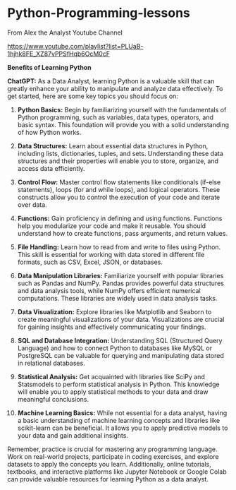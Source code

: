 # Python-Programming-lessons


From Alex the Analyst Youtube Channel

https://www.youtube.com/playlist?list=PLUaB-1hjhk8FE_XZ87vPPSfHqb6OcM0cF


**Benefits of Learning Python**


**ChatGPT:**
As a Data Analyst, learning Python is a valuable skill that can greatly enhance your ability to manipulate and analyze data effectively. To get started, here are some key topics you should focus on:

1. **Python Basics:** Begin by familiarizing yourself with the fundamentals of Python programming, such as variables, data types, operators, and basic syntax. This foundation will provide you with a solid understanding of how Python works.

2. **Data Structures:** Learn about essential data structures in Python, including lists, dictionaries, tuples, and sets. Understanding these data structures and their properties will enable you to store, organize, and access data efficiently.

3. **Control Flow:** Master control flow statements like conditionals (if-else statements), loops (for and while loops), and logical operators. These constructs allow you to control the execution of your code and iterate over data.

4. **Functions:** Gain proficiency in defining and using functions. Functions help you modularize your code and make it reusable. You should understand how to create functions, pass arguments, and return values.

5. **File Handling:** Learn how to read from and write to files using Python. This skill is essential for working with data stored in different file formats, such as CSV, Excel, JSON, or databases.

6. **Data Manipulation Libraries:** Familiarize yourself with popular libraries such as Pandas and NumPy. Pandas provides powerful data structures and data analysis tools, while NumPy offers efficient numerical computations. These libraries are widely used in data analysis tasks.

7. **Data Visualization:** Explore libraries like Matplotlib and Seaborn to create meaningful visualizations of your data. Visualizations are crucial for gaining insights and effectively communicating your findings.

8. **SQL and Database Integration:** Understanding SQL (Structured Query Language) and how to connect Python to databases like MySQL or PostgreSQL can be valuable for querying and manipulating data stored in relational databases.

9. **Statistical Analysis:** Get acquainted with libraries like SciPy and Statsmodels to perform statistical analysis in Python. This knowledge will enable you to apply statistical methods to your data and draw meaningful conclusions.

10. **Machine Learning Basics:** While not essential for a data analyst, having a basic understanding of machine learning concepts and libraries like scikit-learn can be beneficial. It allows you to apply predictive models to your data and gain additional insights.

Remember, practice is crucial for mastering any programming language. Work on real-world projects, participate in coding exercises, and explore datasets to apply the concepts you learn. Additionally, online tutorials, textbooks, and interactive platforms like Jupyter Notebook or Google Colab can provide valuable resources for learning Python as a data analyst.
